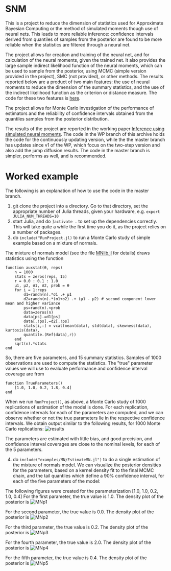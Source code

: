 # SNM
This is a project to reduce the dimension of statistics used for Approximate Bayesian Computing or the method of simulated moments though use of neural nets. This leads to more reliable inference: confidence intervals derived from quantiles of samples from the posterior are found to be more reliable when the statistics are filtered through a neural net.

The project allows for creation and training of the neural net, and for calculation of the neural moments, given the trained net. It also provides the large sample indirect likelihood function of the neural moments, which can be used to sample from the posterior, using MCMC (simple version provided in the project), SMC (not provided), or other methods. The results reported below are a product of two main features: the use of neural moments to reduce the dimension of the summary statistics, and the use of the indirect likelihood function as the criterion or distance measure. The code for these two features is [here](https://github.com/mcreel/SNM/blob/master/src/SNM.jl).

The project allows for Monte Carlo investigation of the performance of estimators and the reliability of confidence intervals obtained from the quantiles samples from the posterior distribution.

The results of the project are reported in the working paper <a href=https://www.barcelonagse.eu/research/working-papers/inference-using-simulated-neural-moments>Inference using simulated neural moments</a>. The code in the WP branch of this archive holds the code for the continuously updating version, while the the master branch has updates since v1 of the WP, which focus on the two-step version and also add the jump diffusion results. The code in the master branch is simpler, performs as well, and is recommended.

# Worked example
The following is an explanation of how to use the code in the master branch.

1. git clone the project into a directory. Go to that directory, set the appropriate number of Julia threads, given your hardware, e.g. ```export JULIA_NUM_THREADS=10```
2. start Julia, and do ```]activate .``` to set up the dependencies correctly. This will take quite a while the first time you do it, as the project relies on a number of packages.
3. do ```include("RunProject.jl)```  to run a Monte Carlo study of simple example based on a mixture of normals.

The mixture of normals model (see the file [MNlib.jl](https://github.com/mcreel/SNM/blob/master/examples/MN/MNlib.jl) for details) draws statistics using the function
```
function auxstat(θ, reps)
    n = 1000
    stats = zeros(reps, 15)
    r = 0.0 : 0.1 : 1.0
    μ1, μ2, σ1, σ2, prob = θ
    for i = 1:reps
        d1=randn(n).*σ1 .+ μ1
        d2=randn(n).*(σ1+σ2) .+ (μ1 - μ2) # second component lower mean and higher variance
        ps=rand(n).<prob
        data=zeros(n)
        data[ps].=d1[ps]
        data[.!ps].=d2[.!ps]
        stats[i,:] = vcat(mean(data), std(data), skewness(data), kurtosis(data),
        quantile.(Ref(data),r))
    end
    sqrt(n).*stats
end    

```    

So, there are five parameters, and 15 summary statistics. Samples of 1000 observations are used to compute the statistics. The "true" parameter values we will use to evaluate performance and confidence interval coverage are from
```
function TrueParameters()
    [1.0, 1.0, 0.2, 1.8, 0.4]
end
```    

When we run ```RunProject()```, as above, a Monte Carlo study of 1000 replications of estimation of the model is done. For each replication, confidence intervals for each of the parameters are computed, and we can observe whether or not the true parameters lie in the respective confidence intervals. We obtain output similar to the following results, for 1000 Monte Carlo replications:
![results](https://github.com/mcreel/SNM/blob/master/examples/MN/results.png)

The parameters are estimated with little bias, and good precision, and confidence interval coverages are close to the nominal levels, for each of the 5 parameters.


4. do ```include("examples/MN/EstimateMN.jl")``` to do a single estimation of the mixture of normals model. We can visualize the posterior densities for the parameters, based on a kernel density fit to the final MCMC chain, and the tail quantiles which define a 90% confidence interval, for each of the five parameters of the model:

The following figures were created for the parameterization [1.0, 1.0, 0.2, 1.0, 0.4]
For the first parameter, the true value is 1.0. The density plot of the posterior is
![MNp1](https://github.com/mcreel/SNM/blob/master/examples/MN/MNp1.png)

For the second parameter, the true value is 0.0. The density plot of the posterior is
![MNp2](https://github.com/mcreel/SNM/blob/master/examples/MN/MNp2.png)

For the third parameter, the true value is 0.2. The density plot of the posterior is
![MNp3](https://github.com/mcreel/SNM/blob/master/examples/MN/MNp3.png)

For the fourth parameter, the true value is 2.0. The density plot of the posterior is
![MNp4](https://github.com/mcreel/SNM/blob/master/examples/MN/MNp4.png)

For the fifth parameter, the true value is 0.4. The density plot of the posterior is
![MNp5](https://github.com/mcreel/SNM/blob/master/examples/MN/MNp5.png)


